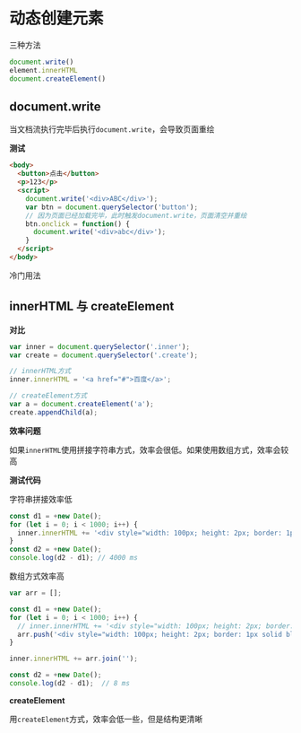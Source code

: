 # 动态创建元素

三种方法

```js
document.write()
element.innerHTML
document.createElement()
```


## document.write

当文档流执行完毕后执行`document.write`，会导致页面重绘


**测试**

```html
<body>
  <button>点击</button>
  <p>123</p>
  <script>
    document.write('<div>ABC</div>');
    var btn = document.querySelector('button');
    // 因为页面已经加载完毕，此时触发document.write，页面清空并重绘
    btn.onclick = function() {
      document.write('<div>abc</div>');
    }
  </script>
</body>
```
冷门用法

## innerHTML 与 createElement


**对比**

```js
var inner = document.querySelector('.inner');
var create = document.querySelector('.create');

// innerHTML方式
inner.innerHTML = '<a href="#">百度</a>';

// createElement方式
var a = document.createElement('a');
create.appendChild(a);
```

**效率问题**

如果`innerHTML`使用拼接字符串方式，效率会很低。如果使用数组方式，效率会较高


**测试代码**

字符串拼接效率低

```js
const d1 = +new Date();
for (let i = 0; i < 1000; i++) {
  inner.innerHTML += '<div style="width: 100px; height: 2px; border: 1px solid blue"></div>';
}
const d2 = +new Date();
console.log(d2 - d1); // 4000 ms
```

数组方式效率高

```js
var arr = [];

const d1 = +new Date();
for (let i = 0; i < 1000; i++) {
  // inner.innerHTML += '<div style="width: 100px; height: 2px; border: 1px solid blue"></div>';
  arr.push('<div style="width: 100px; height: 2px; border: 1px solid blue"></div>');
}

inner.innerHTML += arr.join('');

const d2 = +new Date();
console.log(d2 - d1);  // 8 ms
```


**createElement**

用`createElement`方式，效率会低一些，但是结构更清晰
